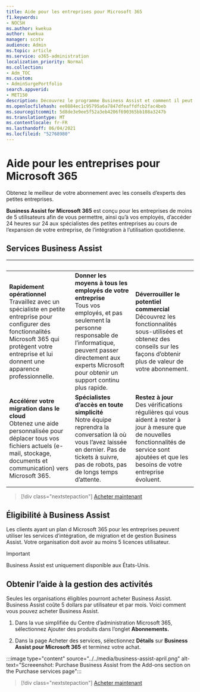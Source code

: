 ```yaml
---
title: Aide pour les entreprises pour Microsoft 365
f1.keywords:
- NOCSH
ms.author: kwekua
author: kwekua
manager: scotv
audience: Admin
ms.topic: article
ms.service: o365-administration
localization_priority: Normal
ms.collection:
- Adm_TOC
ms.custom:
- AdminSurgePortfolio
search.appverid:
- MET150
description: Découvrez le programme Business Assist et comment il peut aider votre organisation à améliorer l’aide et l’utilisation Microsoft 365 entreprise.
ms.openlocfilehash: ee0884ec1c95795a6a7847dfeaffdfcb2fac4beb
ms.sourcegitcommit: 5d8de3e9ee5f52a3eb4206f690365bb108a3247b
ms.translationtype: MT
ms.contentlocale: fr-FR
ms.lasthandoff: 06/04/2021
ms.locfileid: "52768980"
---
```

# <a name="business-assist-for-microsoft-365"></a>Aide pour les entreprises pour Microsoft 365

Obtenez le meilleur de votre abonnement avec les conseils d’experts des petites entreprises.

**Business Assist for Microsoft 365** est conçu pour les entreprises de moins de 5 utilisateurs afin de vous permettre, ainsi qu’à vos employés, d’accéder 24 heures sur 24 aux spécialistes des petites entreprises au cours de l’expansion de votre entreprise, de l’intégration à l’utilisation quotidienne.

## <a name="business-assist-services"></a>Services Business Assist

|&nbsp;|&nbsp;|&nbsp;|
|:-----|:-----|:-----|
|**Rapidement opérationnel** <br> Travaillez avec un spécialiste en petite entreprise pour configurer des fonctionnalités Microsoft 365 qui protègent votre entreprise et lui donnent une apparence professionnelle. |**Donner les moyens à tous les employés de votre entreprise** <br> Tous vos employés, et pas seulement la personne responsable de l’informatique, peuvent passer directement aux experts Microsoft pour obtenir un support continu plus rapide. |**Déverrouiller le potentiel commercial** <br> Découvrez les fonctionnalités sous-utilisées et obtenez des conseils sur les façons d’obtenir plus de valeur de votre abonnement. |
|**Accélérer votre migration dans le cloud** <br> Obtenez une aide personnalisée pour déplacer tous vos fichiers actuels (e-mail, stockage, documents et communication) vers Microsoft 365. |**Spécialistes d’accès en toute simplicité** <br> Notre équipe reprendra la conversation là où vous l’avez laissée en dernier. Pas de tickets à suivre, pas de robots, pas de longs temps d’attente. |**Restez à jour** <br> Des vérifications régulières qui vous aident à rester à jour à mesure que de nouvelles fonctionnalités de service sont ajoutées et que les besoins de votre entreprise évoluent. |
| | | |

> [!div class="nextstepaction"]
> [Acheter maintenant](https://go.microsoft.com/fwlink/p/?linkid=2158423)

## <a name="eligibility-for-business-assist"></a>Éligibilité à Business Assist

Les clients ayant un plan d Microsoft 365 pour les entreprises peuvent utiliser les services d’intégration, de migration et de gestion Business Assist. Votre organisation doit avoir au moins 5 licences utilisateur.

> [!IMPORTANT]
> Business Assist est uniquement disponible aux États-Unis.

## <a name="get-business-assist"></a>Obtenir l’aide à la gestion des activités

Seules les organisations éligibles pourront acheter Business Assist. Business Assist coûte 5 dollars par utilisateur et par mois. Voici comment vous pouvez acheter Business Assist.

1. Dans la vue simplifiée du Centre d’administration Microsoft 365, sélectionnez Ajouter des produits dans l’onglet **Abonnements.** 

2. Dans la page Acheter des services, sélectionnez **Détails** sur **Business Assist pour Microsoft 365** et terminez votre achat.

:::image type="content" source="../../media/business-assist-april.png" alt-text="Screeenshot: Purchase Business Assist from the Add-ons section on the Purchase services page":::

> [!div class="nextstepaction"]
> [Acheter maintenant](https://go.microsoft.com/fwlink/p/?linkid=2158423)
